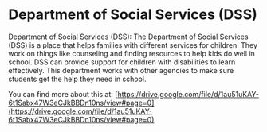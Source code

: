 # Department of Social Services (DSS)
Department of Social Services (DSS): The Department of Social Services (DSS) is a place that helps families with different services for children. They work on things like counseling and finding resources to help kids do well in school. DSS can provide support for children with disabilities to learn effectively. This department works with other agencies to make sure students get the help they need in school.

You can find more about this at: [https://drive.google.com/file/d/1au51uKAY-6t1Sabx47W3eCJkBBDn10ns/view#page=0](https://drive.google.com/file/d/1au51uKAY-6t1Sabx47W3eCJkBBDn10ns/view#page=0)
